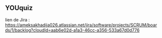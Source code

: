 ## YOUquiz
lien de Jira : https://ameksakhadija026.atlassian.net/jira/software/projects/SCRUM/boards/1/backlog?cloudId=aab6e02d-a1a3-46cc-a356-533a67d0d776
